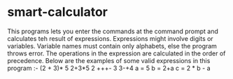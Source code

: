 # smart-calculator
This programs lets you enter the commands at the command prompt and calculates teh result of expressions. Expressions might involve digits or variables. Variable names must contain only alphabets, else the program throws error. The operations in the expression are calculated in the order of precedence. Below are the examples of some valid expressions in this program :-
(2 + 3)* 5
2+3*5
2 +++- 3
3-+4
a = 5
b = 2+a
c = 2 * b - a
